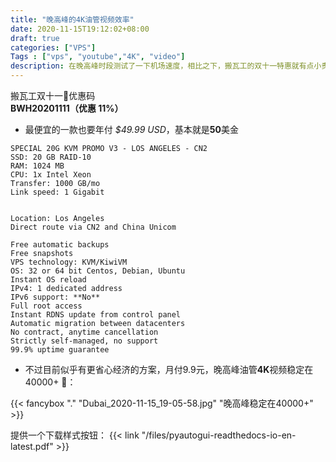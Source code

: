 ```yaml
---
title: "晚高峰的4K油管视频效率"
date: 2020-11-15T19:12:02+08:00
draft: true
categories: ["VPS"]
Tags : ["vps", "youtube","4K", "video"]
description: 在晚高峰时段测试了一下机场速度，相比之下，搬瓦工的双十一特惠就有点小贵了。
---
```

  

搬瓦工双十一🧧优惠码  
**BWH20201111（优惠 11%）**  
  

- 最便宜的一款也要年付 *$49.99 USD*，基本就是**50**美金
```plaintext
SPECIAL 20G KVM PROMO V3 - LOS ANGELES - CN2
SSD: 20 GB RAID-10
RAM: 1024 MB
CPU: 1x Intel Xeon
Transfer: 1000 GB/mo
Link speed: 1 Gigabit


Location: Los Angeles
Direct route via CN2 and China Unicom

Free automatic backups
Free snapshots
VPS technology: KVM/KiwiVM
OS: 32 or 64 bit Centos, Debian, Ubuntu
Instant OS reload
IPv4: 1 dedicated address
IPv6 support: **No**
Full root access
Instant RDNS update from control panel
Automatic migration between datacenters
No contract, anytime cancellation
Strictly self-managed, no support
99.9% uptime guarantee
```
  

- 不过目前似乎有更省心经济的方案，月付9.9元，晚高峰油管**4K**视频稳定在40000+  🥰：
  
{{< fancybox "." "Dubai_2020-11-15_19-05-58.jpg" "晚高峰稳定在40000+" >}}  
  



提供一个下载样式按钮：
{{< link "/files/pyautogui-readthedocs-io-en-latest.pdf" >}}